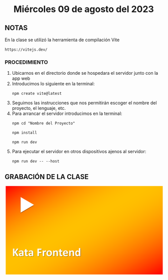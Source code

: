 <h1 align="center"><strong>Miércoles 09 de agosto del 2023</strong></h1>

## NOTAS
En la clase se utilizó la herramienta de compilación Vite

```
https://vitejs.dev/
```

### PROCEDIMIENTO
1. Ubicarnos en el directorio donde se hospedara el servidor junto con la app web
2. Introducimos lo siguiente en la terminal:
    ```
    npm create vite@latest
    ```
3. Seguimos las instrucciones que nos permitirán escoger el nombre del proyecto, el lenguaje, etc.
4. Para arrancar el servidor introducimos en la terminal:
    ```
    npm cd "Nombre del Proyecto"
    ```
    ```
    npm install
    ```
    ```
    npm run dev
    ```
5. Para ejecutar el servidor en otros dispositivos ajenos al servidor:
    ```
    npm run dev -- --host
    ```

## GRABACIÓN DE LA CLASE
<a href=""><img src="/CLASES/Kata_5/KATA_5.png"></a>